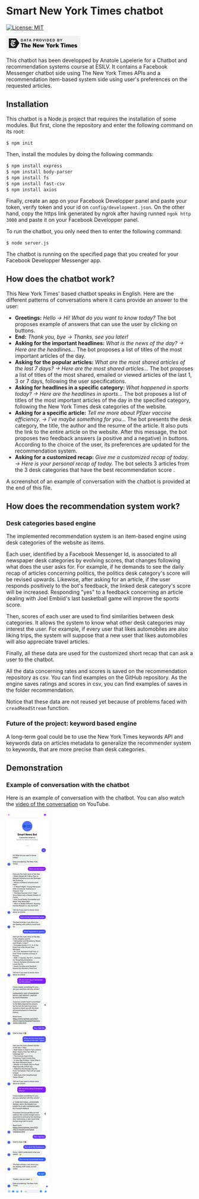 # Smart New York Times chatbot

[![License: MIT](https://img.shields.io/badge/License-MIT-yellow.svg)](https://opensource.org/licenses/MIT)

[![New York Times developer logo](./github/poweredby_nytimes_200a.png "developer.nytimes.com")](https://developer.nytimes.com/)

This chatbot has been developped by Anatole Lapelerie for a Chatbot and recommendation systems course at ESILV. It contains a Facebook Messenger chatbot side using The New York Times APIs and a recommendation item-based system side using user's preferences on the requested articles.

## Installation

This chatbot is a Node.js project that requires the installation of some modules. But first, clone the repository and enter the following command on its root:

```
$ npm init
```

Then, install the modules by doing the following commands:

```
$ npm install express
$ npm install body-parser
$ npm install fs
$ npm install fast-csv
$ npm install axios
```

Finally, create an app on your Facebook Developper panel and paste your token, verify token and your id on `config/development.json`.
On the other hand, copy the https link generated by ngrok after having runned `ngok http 3000` and paste it on your Facebook Developper panel.

To run the chatbot, you only need then to enter the following command:

```
$ node server.js
```

The chatbot is running on the specified page that you created for your Facebook Developper Messenger app.

## How does the chatbot work?

This New York Times' based chatbot speaks in English. Here are the different patterns of conversations where it cans provide an answer to the user:
* **Greetings:** *Hello → Hi! What do you want to know today?* The bot proposes example of answers that can use the user by clicking on buttons.
* **End:** *Thank you, bye → Thanks, see you later!*
* **Asking for the important headlines:** *What is the news of the day? → Here are the headlines…* The bot proposes a list of titles of the most important articles of the day.
* **Asking for the popular articles:** *What are the most shared articles of the last 7 days? → Here are the most shared articles…* The bot proposes a list of titles of the most shared, emailed or viewed articles of the last 1, 3 or 7 days, following the user specifications.
* **Asking for headlines in a specific category:** *What happened in sports today? → Here are the headlines in sports…* The bot proposes a list of titles of the most important articles of the day in the specified category, following the New York Times desk categories of the website.
* **Asking for a specific article:** *Tell me more about Pfizer vaccine efficiency. → I’ve maybe something for you…* The bot presents the desk category, the title, the author and the resume of the article. It also puts the link to the entire article on the website. After this message, the bot proposes two feedback answers (a positive and a negative) in buttons. According to the choice of the user, its preferences are updated for the recommendation system.
* **Asking for a customized recap:** *Give me a customized recap of today. → Here is your personal recap of today.* The bot selects 3 articles from the 3 desk categories that have the best recommendation score .

A screenshot of an example of conversation with the chatbot is provided at the end of this file.

## How does the recommendation system work?

### Desk categories based engine

The implemented recommendation system is an item-based engine using desk categories of the website as items.

Each user, identified by a Facebook Messenger Id, is associated to all newspaper desk categories by evolving scores, that changes following what does the user asks for. For example, if he demands to see the daily recap of articles concerning politics, the politics desk category's score will be revised upwards. Likewise, after asking for an article, if the user responds positively to the bot's feedback, the linked desk category's score will be increased. Responding "yes" to a feedback concerning an article dealing with Joel Embiid's last basketball game will improve the sports score.

Then, scores of each user are used to find similarities between desk categories. It allows the system to know what other desk categories may interest the user. For example, if every user that likes automobiles are also liking trips, the system will suppose that a new user that likes automobiles will also appreciate travel articles.

Finally, all these data are used for the customized short recap that can ask a user to the chatbot.

All the data concerning rates and scores is saved on the recommendation repository as csv. You can find examples on the GitHub repository. As the engine saves ratings and scores in csv, you can find examples of saves in the folder recommendation. 

Notice that these data are not reused yet because of problems faced with `creadReadStream` function.

### Future of the project: keyword based engine

A long-term goal could be to use the New York Times keywords API and keywords data on articles metadata to generalize the recommender system to keywords, that are more precise than desk categories.

## Demonstration

### Example of conversation with the chatbot

Here is an example of conversation with the chatbot. You can also watch the [video of the conversation](https://youtu.be/GS9iFAWCbgU) on YouTube.

![Conversation screenshot](./github/screenshot.jpg "Conversation screenshot")
